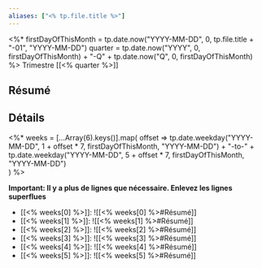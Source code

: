 ```yaml
---
aliases: ["<% tp.file.title %>"]
---
```

<%*
firstDayOfThisMonth = tp.date.now("YYYY-MM-DD", 0, tp.file.title + "-01", "YYYY-MM-DD")
quarter = tp.date.now("YYYY", 0, firstDayOfThisMonth) + "-Q" + tp.date.now("Q", 0, firstDayOfThisMonth)
%>
Trimestre [[<% quarter %>]]
## Résumé

## Détails

<%*
weeks = [...Array(6).keys()].map(
   offset => tp.date.weekday("YYYY-MM-DD", 1 + offset * 7, firstDayOfThisMonth, "YYYY-MM-DD") + "-to-" + tp.date.weekday("YYYY-MM-DD",  5 + offset * 7, firstDayOfThisMonth, "YYYY-MM-DD")  
)
%>

**Important: Il y a plus de lignes que nécessaire. Enlevez les lignes superflues**
- [[<% weeks[0] %>]]: ![[<% weeks[0] %>#Résumé]]
- [[<% weeks[1] %>]]: ![[<% weeks[1] %>#Résumé]]
- [[<% weeks[2] %>]]: ![[<% weeks[2] %>#Résumé]]
- [[<% weeks[3] %>]]: ![[<% weeks[3] %>#Résumé]]
- [[<% weeks[4] %>]]: ![[<% weeks[4] %>#Résumé]]
- [[<% weeks[5] %>]]: ![[<% weeks[5] %>#Résumé]]